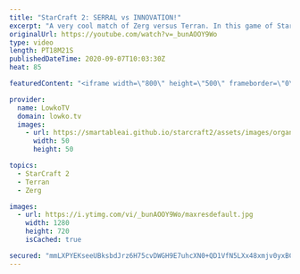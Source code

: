 ```yaml
---
title: "StarCraft 2: SERRAL vs INNOVATION!"
excerpt: "A very cool match of Zerg versus Terran. In this game of StarCraft 2 between Serral and INnoVation, we see both players taking a different approach than what we usually see in this matchup. Especially the Terran player decides to open up with what seems to be a new build order. It looks like a \"16 Marine"
originalUrl: https://youtube.com/watch?v=_bunAOOY9Wo
type: video
length: PT18M21S
publishedDateTime: 2020-09-07T10:03:30Z
heat: 85

featuredContent: "<iframe width=\"800\" height=\"500\" frameborder=\"0\" src=\"https://www.youtube.com/embed/_bunAOOY9Wo\" allow=\"accelerometer; autoplay; encrypted-media; gyroscope; picture-in-picture\" allowfullscreen></iframe>"

provider:
  name: LowkoTV
  domain: lowko.tv
  images:
    - url: https://smartableai.github.io/starcraft2/assets/images/organizations/lowko.tv-50x50.jpg
      width: 50
      height: 50

topics:
  - StarCraft 2
  - Terran
  - Zerg

images:
  - url: https://i.ytimg.com/vi/_bunAOOY9Wo/maxresdefault.jpg
    width: 1280
    height: 720
    isCached: true

secured: "mmLXPYEKseeUBksbdJrz6H75cvDWGH9E7uhcXN0+QD1VfN5LXx48xmjv0yxBCOcG1+RKk2OnUMJ2KewCGj8eO1ogGJws7/XyQkvdSlHoSrjgzyuo2IStGNRe32PFdrqy9ojv4/G139ymEzR5jnEFFjlX+DqAkqCI9aXkVCmEkznbe8jNWfK5rcG3E74upk58PQFqawXxC4LiUU2HoRkdse/jYXFJxd4XMeljlAasE26BtbzGDg0sQyYDQV8yYyvZC0pumCqiZhyginO1Ywxvh3zo5HowI7gq8Jc+lO+RhKCrP+PaKWNVxCGZAtq4MTV1QQVTEGwZTbPJNZ983F035ca92IjNTOcxQx4wQnLyv6dqIss6CjxOuRLuyoafI8kHJgtsNMOWN17VusHni6N50lZzqTvV/njw8V1NKMJfWSQElQVdKvRl16qP8vMIKpLM;cIJQeDpLAwpV1yM6IzxMLw=="
---
```


